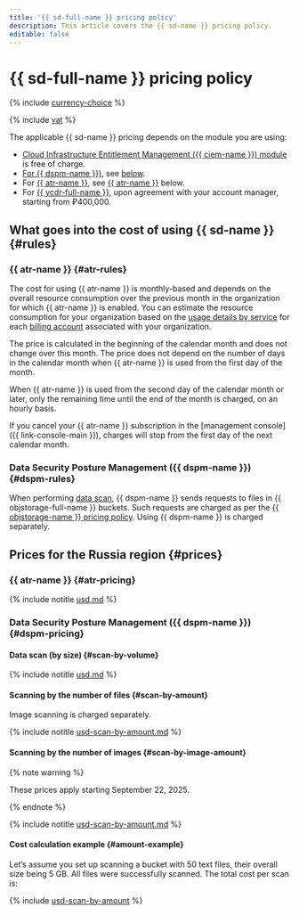 ```yaml
---
title: '{{ sd-full-name }} pricing policy'
description: This article covers the {{ sd-name }} pricing policy.
editable: false
---
```


# {{ sd-full-name }} pricing policy



{% include [currency-choice](../_includes/pricing/currency-choice.md) %}

{% include [vat](../_includes/vat.md) %}

The applicable {{ sd-name }} pricing depends on the module you are using:

* [Cloud Infrastructure Entitlement Management ({{ ciem-name }}) module](concepts/ciem.md) is free of charge.
* [For {{ dspm-name }})](concepts/dspm.md), see [below](#dspm-rules).
* For [{{ atr-name }}](concepts/access-transparency.md), see [{{ atr-name }}](#atr-rules) below.
* For [{{ ycdr-full-name }}](concepts/ycdr.md), upon agreement with your account manager, starting from ₽400,000.

## What goes into the cost of using {{ sd-name }} {#rules}

### {{ atr-name }} {#atr-rules}

The cost for using {{ atr-name }} is monthly-based and depends on the overall resource consumption over the previous month in the organization for which {{ atr-name }} is enabled. You can estimate the resource consumption for your organization based on the [usage details by service](../billing/operations/check-charges.md#services_1) for each [billing account](../billing/concepts/billing-account.md) associated with your organization.

The price is calculated in the beginning of the calendar month and does not change over this month. The price does not depend on the number of days in the calendar month when {{ atr-name }} is used from the first day of the month.

When {{ atr-name }} is used from the second day of the calendar month or later, only the remaining time until the end of the month is charged, on an hourly basis.

If you cancel your {{ atr-name }} subscription in the [management console]({{ link-console-main }}), charges will stop from the first day of the next calendar month.

### Data Security Posture Management ({{ dspm-name }}) {#dspm-rules}

When performing [data scan](operations/dspm/create-scan.md), {{ dspm-name }} sends requests to files in {{ objstorage-full-name }} buckets. Such requests are charged as per the [{{ objstorage-name }} pricing policy](../storage/pricing.md). Using {{ dspm-name }} is charged separately.

## Prices for the Russia region {#prices}

### {{ atr-name }} {#atr-pricing}



{% include notitle [usd.md](../_pricing/security-deck/access-transparency/usd.md) %}


### Data Security Posture Management ({{ dspm-name }}) {#dspm-pricing}

#### Data scan (by size) {#scan-by-volume}



{% include notitle [usd.md](../_pricing/security-deck/dspm/usd.md) %}


#### Scanning by the number of files {#scan-by-amount}

Image scanning is charged separately.



{% include notitle [usd-scan-by-amount.md](../_pricing/security-deck/dspm/usd-scan-by-amount.md) %}


#### Scanning by the number of images {#scan-by-image-amount}

{% note warning %}

These prices apply starting September 22, 2025.

{% endnote %}



{% include notitle [usd-scan-by-amount.md](../_pricing/security-deck/dspm/usd-scan-by-image-amount.md) %}


#### Cost calculation example {#amount-example}

Let’s assume you set up scanning a bucket with 50 text files, their overall size being 5 GB. All files were successfully scanned. The total cost per scan is:



{% include [usd-scan-by-amount](../_pricing_examples/security-deck/usd-scan-by-amount.md) %}

